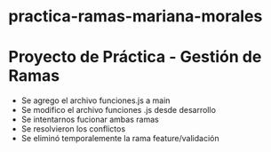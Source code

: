 # practica-ramas-mariana-morales
# Proyecto de Práctica - Gestión de Ramas

- Se agrego el archivo funciones.js a main
- Se modifico el archivo funciones .js desde desarrollo
- Se intentarnos fucionar ambas ramas
- Se resolvieron los conflictos
- Se eliminó temporalemente la rama feature/validación 